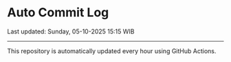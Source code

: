 # Auto Commit Log

Last updated: Sunday, 05-10-2025 15:15 WIB

---

This repository is automatically updated every hour using GitHub Actions.
